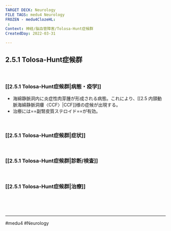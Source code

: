 ```yaml
---
TARGET DECK: Neurology
FILE TAGS: medu4 Neurology
FROZEN - medu4ClozeHL:
 : 
Context: 神経/脳血管障害/Tolosa-Hunt症候群
CreatedDay: 2022-03-31

---
```


## 2.5.1 Tolosa-Hunt症候群

<br>

### [[2.5.1 Tolosa-Hunt症候群|病態・疫学]]
* 海綿静脈洞内に炎症性肉芽腫が形成される病態。これにより、[[2.5 内頸動脈海綿静脈洞瘻〈CCF〉|CCF]]様の症候が出現する。
* 治療には==副腎皮質ステロイド==が有効。
<!--ID: 1648705158378-->



<br>

### [[2.5.1 Tolosa-Hunt症候群|症状]]


<br>

### [[2.5.1 Tolosa-Hunt症候群|診断/検査]]


<br>

### [[2.5.1 Tolosa-Hunt症候群|治療]]


<br><br><br>

---
#medu4 #Neurology 